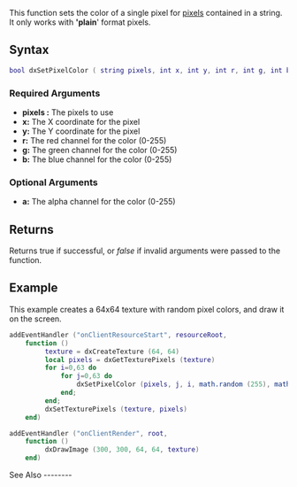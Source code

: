 This function sets the color of a single pixel for [pixels](/Texture_pixels.md "wikilink") contained in a string. It only works with **'plain**' format pixels.

Syntax
------

``` lua
bool dxSetPixelColor ( string pixels, int x, int y, int r, int g, int b [, int a = 255 ] )
```

### Required Arguments

-   **pixels :** The pixels to use
-   **x:** The X coordinate for the pixel
-   **y:** The Y coordinate for the pixel
-   **r:** The red channel for the color (0-255)
-   **g:** The green channel for the color (0-255)
-   **b:** The blue channel for the color (0-255)

### Optional Arguments

-   **a:** The alpha channel for the color (0-255)

Returns
-------

Returns true if successful, or *false* if invalid arguments were passed to the function.

Example
-------

<section name="Client" class="client" show="true">
This example creates a 64x64 texture with random pixel colors, and draw it on the screen.

``` lua
addEventHandler ("onClientResourceStart", resourceRoot, 
    function () 
         texture = dxCreateTexture (64, 64)
         local pixels = dxGetTexturePixels (texture)
         for i=0,63 do
             for j=0,63 do
                 dxSetPixelColor (pixels, j, i, math.random (255), math.random (255), math.random (255), 255)
             end;
         end;
         dxSetTexturePixels (texture, pixels)
    end)

addEventHandler ("onClientRender", root,
    function ()
         dxDrawImage (300, 300, 64, 64, texture)
    end)
```

</section>
See Also
--------
